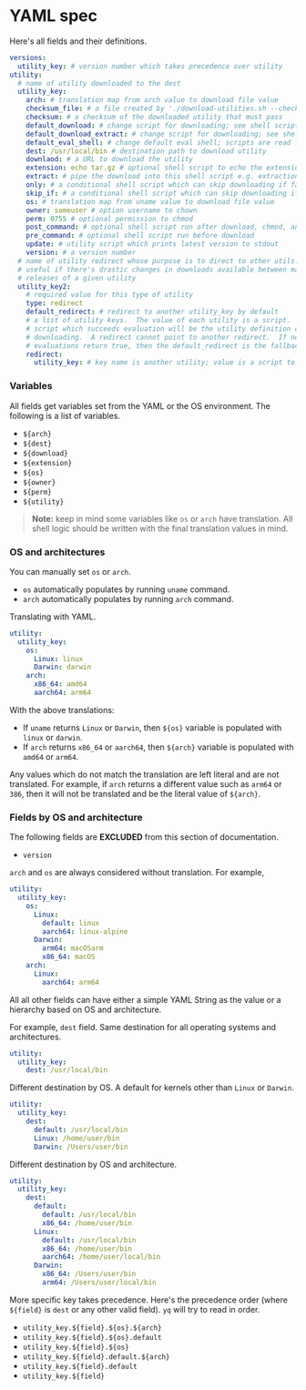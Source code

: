 # YAML spec

Here's all fields and their definitions.

```yaml
versions:
  utility_key: # version number which takes precedence over utility
utility:
  # name of utility downloaded to the dest
  utility_key:
    arch: # translation map from arch value to download file value
    checksum_file: # a file created by './download-utilities.sh --checksum'
    checksum: # a checksum of the downloaded utility that must pass
    default_download: # change script for downloading; see shell script docs
    default_download_extract: # change script for downloading; see shell script docs
    default_eval_shell: # change default eval shell; scripts are read from stdin
    dest: /usr/local/bin # destination path to download utility
    downlaod: # a URL to download the utility
    extension: echo tar.gz # optional shell script to echo the extension
    extract: # pipe the download into this shell script e.g. extraction
    only: # a conditional shell script which can skip downloading if false
    skip_if: # a conditional shell script which can skip downloading if true
    os: # translation map from uname value to download file value
    owner: someuser # option username to chown
    perm: 0755 # optional permission to chmod
    post_command: # optional shell script run after download, chmod, and chown
    pre_command: # optional shell script run before download
    update: # utility script which prints latest version to stdout
    version: # a version number
  # name of utility redirect whose purpose is to direct to other utils.  This is
  # useful if there's drastic changes in downloads available between major
  # releases of a given utility
  utility_key2:
    # required value for this type of utility
    type: redirect
    default_redirect: # redirect to another utility_key by default
    # a list of utility keys.  The value of each utility is a script.  The first
    # script which succeeds evaluation will be the utility definition chosen for
    # downloading.  A redirect cannot point to another redirect.  If no script
    # evaluations return true, then the default_redirect is the fallback.
    redirect:
      utility_key: # key name is another utility; value is a script to chose this utility
```

### Variables

All fields get variables set from the YAML or the OS environment.  The following
is a list of variables.

- `${arch}`
- `${dest}`
- `${download}`
- `${extension}`
- `${os}`
- `${owner}`
- `${perm}`
- `${utility}`

> **Note:** keep in mind some variables like `os` or `arch` have translation.
> All shell logic should be written with the final translation values in mind.

### OS and architectures

You can manually set `os` or `arch`.

- `os` automatically populates by running `uname` command.
- `arch` automatically populates by running `arch` command.

Translating with YAML.

```yaml
utility:
  utility_key:
    os:
      Linux: linux
      Darwin: darwin
    arch:
      x86_64: amd64
      aarch64: arm64
```

With the above translations:

- If `uname` returns `Linux` or `Darwin`, then `${os}` variable is populated
  with `linux` or `darwin`.
- If `arch` returns `x86_64` or `aarch64`, then `${arch}` variable is populated
  with `amd64` or `arm64`.

Any values which do not match the translation are left literal and are not
translated.  For example, if `arch` returns a different value such as `arm64` or
`386`, then it will not be translated and be the literal value of `${arch}`.

### Fields by OS and architecture

The following fields are **EXCLUDED** from this section of documentation.

- `version`

`arch` and `os` are always considered without translation.  For example,

```yaml
utility:
  utility_key:
    os:
      Linux:
        default: linux
        aarch64: linux-alpine
      Darwin:
        arm64: macOSarm
        x86_64: macOS
    arch:
      Linux:
        aarch64: arm64
```

All all other fields can have either a simple YAML String as the value or a
hierarchy based on OS and architecture.

For example, `dest` field.  Same destination for all operating systems and
architectures.

```yaml
utility:
  utility_key:
    dest: /usr/local/bin
```

Different destination by OS.  A default for kernels other than `Linux` or
`Darwin`.

```yaml
utility:
  utility_key:
    dest:
      default: /usr/local/bin
      Linux: /home/user/bin
      Darwin: /Users/user/bin
```

Different destination by OS and architecture.

```yaml
utility:
  utility_key:
    dest:
      default:
        default: /usr/local/bin
        x86_64: /home/user/bin
      Linux:
        default: /usr/local/bin
        x86_64: /home/user/bin
        aarch64: /home/user/local/bin
      Darwin:
        x86_64: /Users/user/bin
        arm64: /Users/user/local/bin
```

More specific key takes precedence.  Here's the precedence order (where
`${field}` is `dest` or any other valid field).  `yq` will try to read in order.

* `utility_key.${field}.${os}.${arch}`
* `utility_key.${field}.${os}.default`
* `utility_key.${field}.${os}`
* `utility_key.${field}.default.${arch}`
* `utility_key.${field}.default`
* `utility_key.${field}`
